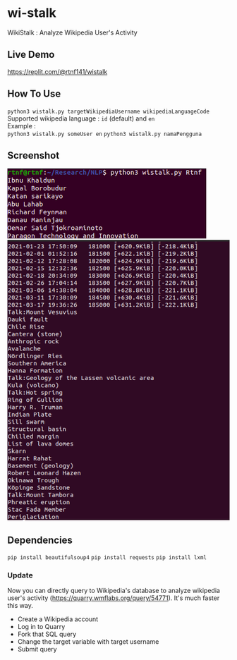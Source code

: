 # wi-stalk
WikiStalk : Analyze Wikipedia User's Activity

## Live Demo
https://replit.com/@rtnf141/wistalk

## How To Use
`python3 wistalk.py targetWikipediaUsername wikipediaLanguageCode`\
Supported wikipedia language : `id` (default) and `en` \
Example : \
`python3 wistalk.py someUser en`
`python3 wistalk.py namaPengguna`


## Screenshot
![Screenshot2](https://github.com/altilunium/wistalk/blob/main/Screenshot%20from%202021-03-20%2021-39-21.png?raw=true)
![Screenshot3](https://github.com/altilunium/wistalk/blob/main/Screenshot%20from%202021-03-20%2021-46-34.png?raw=true)

## Dependencies
`pip install beautifulsoup4`
`pip install requests`
`pip install lxml`


### Update
Now you can directly query to Wikipedia's database to analyze wikipedia user's activity (https://quarry.wmflabs.org/query/54771). It's much faster this way.
* Create a Wikipedia account
* Log in to Quarry
* Fork that SQL query
* Change the target variable with target username
* Submit query
